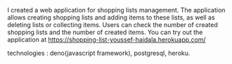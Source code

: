 I created a web application for shopping lists management. The application allows creating shopping lists and adding items  to these lists, as well as deleting lists or collecting items. Users can check the number of created shopping lists and the number of created items. You can try out the application at https://shopping-list-youssef-haidala.herokuapp.com/

technologies : deno(javascript framework), postgresql, heroku.
